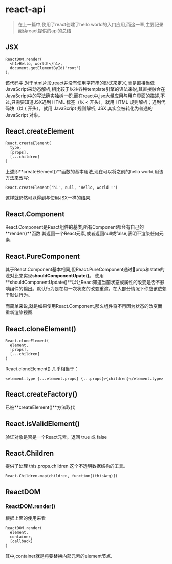 # react-api

> 在上一篇中,使用了react创建了hello world的入门应用,而这一章,主要记录阅读react提供的api的总结

## JSX

```
ReactDOM.render(
  <h1>Hello, world!</h1>,
  document.getElementById('root')
);
```

该代码中,对于html片段,react并没有使用字符串的形式来定义,而是直接当做JavaScript来动态解析,相比较于以往各种template引擎的语法来说,其直接融合在JavaScript中的写法确实独树一帜.而在react中,jsx大量应用与用户界面的描述,不过,只需要知道JSX遇到 HTML 标签（以 < 开头），就用 HTML 规则解析；遇到代码块（以 { 开头），就用 JavaScript 规则解析;
JSX 其实会被转化为普通的 JavaScript 对象。

## React.createElement

```
React.createElement(
  type,
  [props],
  [...children]
)
```

上述即**createElement()**函数的基本用法,现在可以将之前的hello world,用该方法来改写:

```
React.createElement('h1', null, 'Hello, world !')
```

这样就仍然可以得到与使用JSX一样的结果.

## React.Component

React.Component是React组件的基类,所有Component都会有自己的**render()**函数
其返回一个React元素,或者返回null或false,表明不渲染任何元素.

## React.PureComponent

其于React.Component基本相同,但React.PureComponent通过prop和state的浅对比来实现**shouldComponentUpate()**。
使用**shouldComponentUpdate()**以让React知道当前状态或属性的改变是否不影响组件的输出。默认行为是在每一次状态的改变重渲，在大部分情况下你应该依赖于默认行为。

而简单来说,就是如果使用React.Component,那么组件将不再因为状态的改变而重新渲染视图.

## React.cloneElement()

```
React.cloneElement(
  element,
  [props],
  [...children]
)
```

React.cloneElement() 几乎相当于：

```
<element.type {...element.props} {...props}>{children}</element.type>
```

## React.createFactory()

已被**createElement()**方法取代

## React.isValidElement()

验证对象是否是一个React元素。返回 true 或 false

## React.Children

提供了处理 this.props.children 这个不透明数据结构的工具。

```
React.Children.map(children, function[(thisArg)])
```

## ReactDOM

### ReactDOM.render()

根据上面的使用来看

```
ReactDOM.render(
  element,
  container,
  [callback]
)
```

其中,container就是将要替换内部元素的element节点.